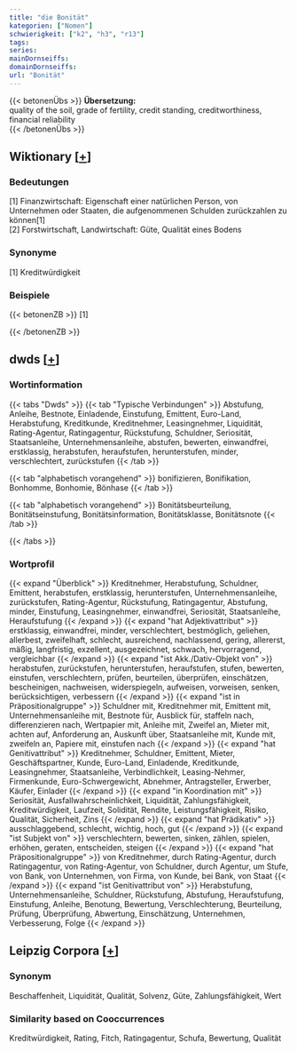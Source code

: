 ```yaml
---
title: "die Bonität"
kategorien: ["Nomen"]
schwierigkeit: ["k2", "h3", "r13"]
tags:
series:
mainDornseiffs:
domainDornseiffs:
url: "Bonität"
---
```


{{< betonenÜbs >}}
**Übersetzung:**  
quality of the soil, grade of fertility, credit standing, creditworthiness, financial reliability  
{{< /betonenÜbs >}}

## Wiktionary [[+](https://de.wiktionary.org/wiki/Bonität)]

### Bedeutungen
[1] Finanzwirtschaft: Eigenschaft einer natürlichen Person, von Unternehmen oder Staaten, die aufgenommenen Schulden zurückzahlen zu können[1]  
[2] Forstwirtschaft, Landwirtschaft: Güte, Qualität eines Bodens  

### Synonyme
[1] Kreditwürdigkeit  

### Beispiele
{{< betonenZB >}}
[1]  

{{< /betonenZB >}}


## dwds [[+](https://www.dwds.de/wb/Bonität)]

### Wortinformation
{{< tabs "Dwds" >}}
{{< tab "Typische Verbindungen" >}}
Abstufung, Anleihe, Bestnote, Einladende, Einstufung, Emittent, Euro-Land, Herabstufung, Kreditkunde, Kreditnehmer, Leasingnehmer, Liquidität, Rating-Agentur, Ratingagentur, Rückstufung, Schuldner, Seriosität, Staatsanleihe, Unternehmensanleihe, abstufen, bewerten, einwandfrei, erstklassig, herabstufen, heraufstufen, herunterstufen, minder, verschlechtert, zurückstufen
{{< /tab >}}

{{< tab "alphabetisch vorangehend" >}}
bonifizieren, Bonifikation, Bonhomme, Bonhomie, Bönhase
{{< /tab >}}

{{< tab "alphabetisch vorangehend" >}}
Bonitätsbeurteilung, Bonitätseinstufung, Bonitätsinformation, Bonitätsklasse, Bonitätsnote
{{< /tab >}}

{{< /tabs >}}

### Wortprofil
{{< expand "Überblick" >}} Kreditnehmer, Herabstufung, Schuldner, Emittent, herabstufen, erstklassig, herunterstufen, Unternehmensanleihe, zurückstufen, Rating-Agentur, Rückstufung, Ratingagentur, Abstufung, minder, Einstufung, Leasingnehmer, einwandfrei, Seriosität, Staatsanleihe, Heraufstufung {{< /expand >}}
{{< expand "hat Adjektivattribut" >}} erstklassig, einwandfrei, minder, verschlechtert, bestmöglich, geliehen, allerbest, zweifelhaft, schlecht, ausreichend, nachlassend, gering, allererst, mäßig, langfristig, exzellent, ausgezeichnet, schwach, hervorragend, vergleichbar {{< /expand >}}
{{< expand "ist Akk./Dativ-Objekt von" >}} herabstufen, zurückstufen, herunterstufen, heraufstufen, stufen, bewerten, einstufen, verschlechtern, prüfen, beurteilen, überprüfen, einschätzen, bescheinigen, nachweisen, widerspiegeln, aufweisen, vorweisen, senken, berücksichtigen, verbessern {{< /expand >}}
{{< expand "ist in Präpositionalgruppe" >}} Schuldner mit, Kreditnehmer mit, Emittent mit, Unternehmensanleihe mit, Bestnote für, Ausblick für, staffeln nach, differenzieren nach, Wertpapier mit, Anleihe mit, Zweifel an, Mieter mit, achten auf, Anforderung an, Auskunft über, Staatsanleihe mit, Kunde mit, zweifeln an, Papiere mit, einstufen nach {{< /expand >}}
{{< expand "hat Genitivattribut" >}} Kreditnehmer, Schuldner, Emittent, Mieter, Geschäftspartner, Kunde, Euro-Land, Einladende, Kreditkunde, Leasingnehmer, Staatsanleihe, Verbindlichkeit, Leasing-Nehmer, Firmenkunde, Euro-Schwergewicht, Abnehmer, Antragsteller, Erwerber, Käufer, Einlader {{< /expand >}}
{{< expand "in Koordination mit" >}} Seriosität, Ausfallwahrscheinlichkeit, Liquidität, Zahlungsfähigkeit, Kreditwürdigkeit, Laufzeit, Solidität, Rendite, Leistungsfähigkeit, Risiko, Qualität, Sicherheit, Zins {{< /expand >}}
{{< expand "hat Prädikativ" >}} ausschlaggebend, schlecht, wichtig, hoch, gut {{< /expand >}}
{{< expand "ist Subjekt von" >}} verschlechtern, bewerten, sinken, zählen, spielen, erhöhen, geraten, entscheiden, steigen {{< /expand >}}
{{< expand "hat Präpositionalgruppe" >}} von Kreditnehmer, durch Rating-Agentur, durch Ratingagentur, von Rating-Agentur, von Schuldner, durch Agentur, um Stufe, von Bank, von Unternehmen, von Firma, von Kunde, bei Bank, von Staat {{< /expand >}}
{{< expand "ist Genitivattribut von" >}} Herabstufung, Unternehmensanleihe, Schuldner, Rückstufung, Abstufung, Heraufstufung, Einstufung, Anleihe, Benotung, Bewertung, Verschlechterung, Beurteilung, Prüfung, Überprüfung, Abwertung, Einschätzung, Unternehmen, Verbesserung, Folge {{< /expand >}}

## Leipzig Corpora [[+](https://corpora.uni-leipzig.de/en/res?word=Bonität&corpusId=deu_newscrawl-public_2018)]


### Synonym
Beschaffenheit, Liquidität, Qualität, Solvenz, Güte, Zahlungsfähigkeit, Wert


### Similarity based on Cooccurrences
Kreditwürdigkeit, Rating, Fitch, Ratingagentur, Schufa, Bewertung, Qualität

